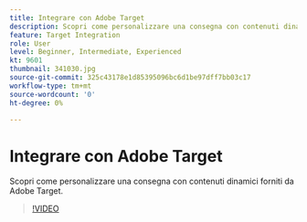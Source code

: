```yaml
---
title: Integrare con Adobe Target
description: Scopri come personalizzare una consegna con contenuti dinamici forniti da Adobe Target.
feature: Target Integration
role: User
level: Beginner, Intermediate, Experienced
kt: 9601
thumbnail: 341030.jpg
source-git-commit: 325c43178e1d85395096bc6d1be97dff7bb03c17
workflow-type: tm+mt
source-wordcount: '0'
ht-degree: 0%

---
```



# Integrare con Adobe Target

Scopri come personalizzare una consegna con contenuti dinamici forniti da Adobe Target.

>[!VIDEO](https://video.tv.adobe.com/v/341030?quality=12&learn=on)
